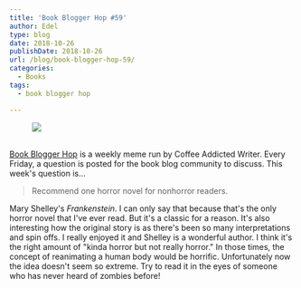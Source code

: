 ```yaml
---
title: 'Book Blogger Hop #59'
author: Edel
type: blog
date: 2018-10-26
publishDate: 2018-10-26
url: /blog/book-blogger-hop-59/
categories:
  - Books
tags:
  - book blogger hop

---
```

<figure><a rel="_nofollow" href="http://www.coffeeaddictedwriter.com/p/blog-page.html"><img src="https://i1.wp.com/3.bp.blogspot.com/-2bKizvp-A9w/WEjGAM4OjJI/AAAAAAAAV50/nU3xHQNtvSQQ8dRsB8OueG061E99KPrYACLcB/s1600/Book%2BBlogger%2BHop%2B%2528Final%2529.png?w=663&#038;ssl=1" data-recalc-dims="1" /></a></figure> 

<a rel="_nofollow" href="http://www.coffeeaddictedwriter.com/p/blog-page.html"></a>

<a rel="_nofollow" href="http://www.coffeeaddictedwriter.com/p/blog-page.html"><br /> </a><a rel="_nofollow" href="http://www.coffeeaddictedwriter.com/p/blog-page.html">Book Blogger Hop</a> is a weekly meme run by Coffee Addicted Writer. Every Friday, a question is posted for the book blog community to discuss. This week's question is&#8230;

> Recommend one horror novel for nonhorror readers.

Mary Shelley's *Frankenstein*. I can only say that because that's the only horror novel that I've ever read. But it's a classic for a reason. It's also interesting how the original story is as there's been so many interpretations and spin offs. I really enjoyed it and Shelley is a wonderful author. I think it's the right amount of "kinda horror but not really horror." In those times, the concept of reanimating a human body would be horrific. Unfortunately now the idea doesn't seem so extreme. Try to read it in the eyes of someone who has never heard of zombies before!